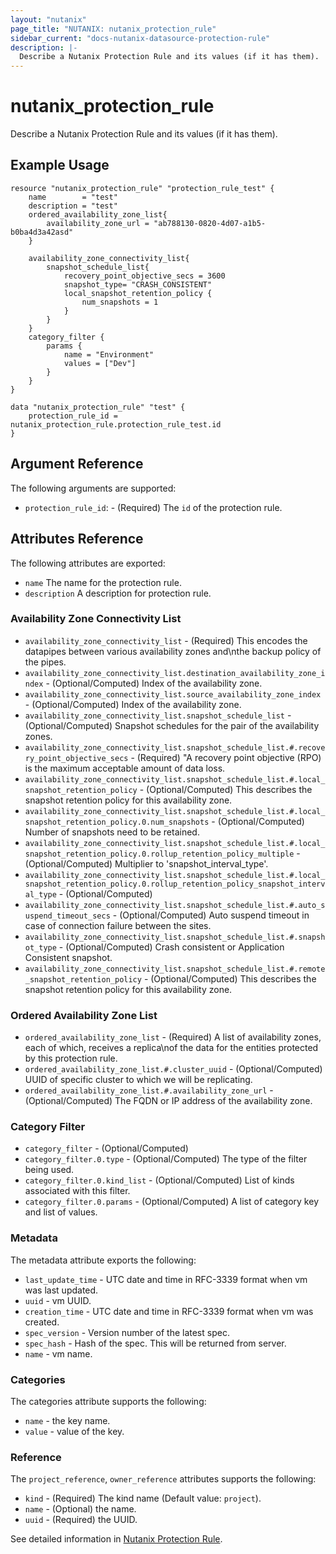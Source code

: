 ```yaml
---
layout: "nutanix"
page_title: "NUTANIX: nutanix_protection_rule"
sidebar_current: "docs-nutanix-datasource-protection-rule"
description: |-
  Describe a Nutanix Protection Rule and its values (if it has them).
---
```


# nutanix_protection_rule

Describe a Nutanix Protection Rule and its values (if it has them).

## Example Usage

```hcl
resource "nutanix_protection_rule" "protection_rule_test" {
    name        = "test"
    description = "test"
    ordered_availability_zone_list{
        availability_zone_url = "ab788130-0820-4d07-a1b5-b0ba4d3a42asd"
    }

    availability_zone_connectivity_list{
        snapshot_schedule_list{
            recovery_point_objective_secs = 3600
            snapshot_type= "CRASH_CONSISTENT"
            local_snapshot_retention_policy {
                num_snapshots = 1
            }
        }
    }
    category_filter {
        params {
            name = "Environment"
            values = ["Dev"]
        }
    }
}

data "nutanix_protection_rule" "test" {
    protection_rule_id = nutanix_protection_rule.protection_rule_test.id
}
```

## Argument Reference

The following arguments are supported:

* `protection_rule_id`: - (Required) The `id` of the protection rule.

## Attributes Reference

The following attributes are exported:

* `name` The name for the protection rule.
* `description` A description for protection rule.

### Availability Zone Connectivity List
* `availability_zone_connectivity_list` - (Required) This encodes the datapipes between various availability zones and\nthe backup policy of the pipes.
* `availability_zone_connectivity_list.destination_availability_zone_index` - (Optional/Computed) Index of the availability zone.
* `availability_zone_connectivity_list.source_availability_zone_index` - (Optional/Computed) Index of the availability zone.
* `availability_zone_connectivity_list.snapshot_schedule_list` - (Optional/Computed) Snapshot schedules for the pair of the availability zones.
* `availability_zone_connectivity_list.snapshot_schedule_list.#.recovery_point_objective_secs` - (Required) "A recovery point objective (RPO) is the maximum acceptable amount of data loss.
* `availability_zone_connectivity_list.snapshot_schedule_list.#.local_snapshot_retention_policy` - (Optional/Computed) This describes the snapshot retention policy for this availability zone.
* `availability_zone_connectivity_list.snapshot_schedule_list.#.local_snapshot_retention_policy.0.num_snapshots` - (Optional/Computed) Number of snapshots need to be retained.
* `availability_zone_connectivity_list.snapshot_schedule_list.#.local_snapshot_retention_policy.0.rollup_retention_policy_multiple` - (Optional/Computed) Multiplier to 'snapshot_interval_type'.
* `availability_zone_connectivity_list.snapshot_schedule_list.#.local_snapshot_retention_policy.0.rollup_retention_policy_snapshot_interval_type` - (Optional/Computed)
* `availability_zone_connectivity_list.snapshot_schedule_list.#.auto_suspend_timeout_secs` - (Optional/Computed) Auto suspend timeout in case of connection failure between the sites.
* `availability_zone_connectivity_list.snapshot_schedule_list.#.snapshot_type` - (Optional/Computed) Crash consistent or Application Consistent snapshot.
* `availability_zone_connectivity_list.snapshot_schedule_list.#.remote_snapshot_retention_policy` - (Optional/Computed) This describes the snapshot retention policy for this availability zone.

### Ordered Availability Zone List
* `ordered_availability_zone_list` - (Required) A list of availability zones, each of which, receives a replica\nof the data for the entities protected by this protection rule.
* `ordered_availability_zone_list.#.cluster_uuid` - (Optional/Computed) UUID of specific cluster to which we will be replicating.
* `ordered_availability_zone_list.#.availability_zone_url` - (Optional/Computed) The FQDN or IP address of the availability zone. 

### Category Filter
* `category_filter` - (Optional/Computed)
* `category_filter.0.type` - (Optional/Computed) The type of the filter being used.
* `category_filter.0.kind_list` - (Optional/Computed) List of kinds associated with this filter.
* `category_filter.0.params` - (Optional/Computed) A list of category key and list of values.

### Metadata
The metadata attribute exports the following:

* `last_update_time` - UTC date and time in RFC-3339 format when vm was last updated.
* `uuid` - vm UUID.
* `creation_time` - UTC date and time in RFC-3339 format when vm was created.
* `spec_version` - Version number of the latest spec.
* `spec_hash` - Hash of the spec. This will be returned from server.
* `name` - vm name.

### Categories
The categories attribute supports the following:

* `name` - the key name.
* `value` - value of the key.

### Reference
The `project_reference`, `owner_reference` attributes supports the following:

* `kind` - (Required) The kind name (Default value: `project`).
* `name` - (Optional) the name.
* `uuid` - (Required) the UUID.

See detailed information in [Nutanix Protection Rule](https://www.nutanix.dev/api_references/prism-central-v3/#/0a291d36f8ddb-get-details-for-a-protection-rule).
